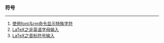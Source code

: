 ### 符号

---

1. [使用font与rm命令显示特殊字符](使用font与rm命令显示特殊字符/使用font与rm命令显示特殊字符.md)
2. [LaTeX之非英语字母输入](LaTeX之非英语字母输入/LaTeX之非英语字母输入.md)
3. [LaTeX之音标符号输入](LaTeX之音标符号输入/LaTeX之音标符号输入.md)